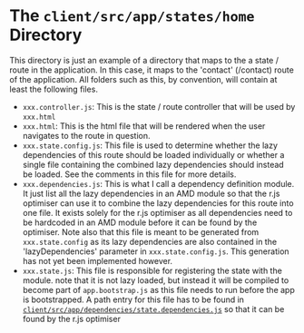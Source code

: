 The `client/src/app/states/home` Directory
===============

This directory is just an example of a directory that maps to the a state / route in the application. In this case, it maps to the 'contact' (/contact) route of the application.
All folders such as this, by convention, will contain at least the following files.

* `xxx.controller.js`: This is the state / route controller that will be used by `xxx.html`
* `xxx.html`: This is the html file that will be rendered when the user navigates to the route in question.
* `xxx.state.config.js`: This file is used to determine whether the lazy dependencies of this route should be loaded individually or whether a
single file containing the combined lazy dependencies should instead be loaded. See the comments in this file for more details.
* `xxx.dependencies.js`: This is what I call a dependency definition module. It just list all the lazy dependencies in an AMD module so that
the r.js optimiser can use it to combine the lazy dependencies for this route into one file. It exists solely for the r.js optimiser as all
dependencies need to be hardcoded in an AMD module before it can be found by the optimiser. Note also that this file is meant to be generated
from `xxx.state.config` as its lazy dependencies are also contained in the 'lazyDependencies' parameter in `xxx.state.config.js`.
This generation has not yet been implemented however.
* `xxx.state.js`: This file is responsible for registering the state with the module. note that it is not lazy loaded,
but instead it will be compiled to become part of `app.bootstrap.js` as this file needs to run before the app is bootstrapped.
A path entry for this file has to be found in [`client/src/app/dependencies/state.dependencies.js`](https://github.com/ifyio/angularjs-lazy-loading-with-requirejs-optimisation/blob/master/client/src/app/dependencies/state.dependencies.js)
so that it can be found by the r.js optimiser